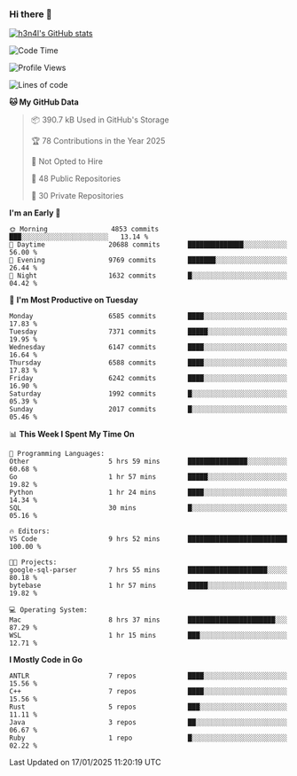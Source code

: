### Hi there 👋

[![h3n4l's GitHub stats](https://github-readme-stats.vercel.app/api?username=h3n4l&count_private=true&show_icons=true&theme=radical)](https://github.com/h3n4l/github-readme-stats)

<!--START_SECTION:waka-->
![Code Time](http://img.shields.io/badge/Code%20Time-2%2C054%20hrs-blue)

![Profile Views](http://img.shields.io/badge/Profile%20Views-0-blue)

![Lines of code](https://img.shields.io/badge/From%20Hello%20World%20I%27ve%20Written-15.1%20million%20lines%20of%20code-blue)

**🐱 My GitHub Data** 

> 📦 390.7 kB Used in GitHub's Storage 
 > 
> 🏆 78 Contributions in the Year 2025
 > 
> 🚫 Not Opted to Hire
 > 
> 📜 48 Public Repositories 
 > 
> 🔑 30 Private Repositories 
 > 
**I'm an Early 🐤** 

```text
🌞 Morning                4853 commits        ███░░░░░░░░░░░░░░░░░░░░░░   13.14 % 
🌆 Daytime                20688 commits       ██████████████░░░░░░░░░░░   56.00 % 
🌃 Evening                9769 commits        ███████░░░░░░░░░░░░░░░░░░   26.44 % 
🌙 Night                  1632 commits        █░░░░░░░░░░░░░░░░░░░░░░░░   04.42 % 
```
📅 **I'm Most Productive on Tuesday** 

```text
Monday                   6585 commits        ████░░░░░░░░░░░░░░░░░░░░░   17.83 % 
Tuesday                  7371 commits        █████░░░░░░░░░░░░░░░░░░░░   19.95 % 
Wednesday                6147 commits        ████░░░░░░░░░░░░░░░░░░░░░   16.64 % 
Thursday                 6588 commits        ████░░░░░░░░░░░░░░░░░░░░░   17.83 % 
Friday                   6242 commits        ████░░░░░░░░░░░░░░░░░░░░░   16.90 % 
Saturday                 1992 commits        █░░░░░░░░░░░░░░░░░░░░░░░░   05.39 % 
Sunday                   2017 commits        █░░░░░░░░░░░░░░░░░░░░░░░░   05.46 % 
```


📊 **This Week I Spent My Time On** 

```text
💬 Programming Languages: 
Other                    5 hrs 59 mins       ███████████████░░░░░░░░░░   60.68 % 
Go                       1 hr 57 mins        █████░░░░░░░░░░░░░░░░░░░░   19.82 % 
Python                   1 hr 24 mins        ████░░░░░░░░░░░░░░░░░░░░░   14.34 % 
SQL                      30 mins             █░░░░░░░░░░░░░░░░░░░░░░░░   05.16 % 

🔥 Editors: 
VS Code                  9 hrs 52 mins       █████████████████████████   100.00 % 

🐱‍💻 Projects: 
google-sql-parser        7 hrs 55 mins       ████████████████████░░░░░   80.18 % 
bytebase                 1 hr 57 mins        █████░░░░░░░░░░░░░░░░░░░░   19.82 % 

💻 Operating System: 
Mac                      8 hrs 37 mins       ██████████████████████░░░   87.29 % 
WSL                      1 hr 15 mins        ███░░░░░░░░░░░░░░░░░░░░░░   12.71 % 
```

**I Mostly Code in Go** 

```text
ANTLR                    7 repos             ████░░░░░░░░░░░░░░░░░░░░░   15.56 % 
C++                      7 repos             ████░░░░░░░░░░░░░░░░░░░░░   15.56 % 
Rust                     5 repos             ███░░░░░░░░░░░░░░░░░░░░░░   11.11 % 
Java                     3 repos             ██░░░░░░░░░░░░░░░░░░░░░░░   06.67 % 
Ruby                     1 repo              █░░░░░░░░░░░░░░░░░░░░░░░░   02.22 % 
```




 Last Updated on 17/01/2025 11:20:19 UTC
<!--END_SECTION:waka-->

